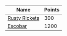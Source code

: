 | Name          | Points |
|---------------|--------|
| [Rusty Rickets](./rusty-rickets/rusty-rickets.md) | 300    |
| [Escobar](./)       | 1200   |